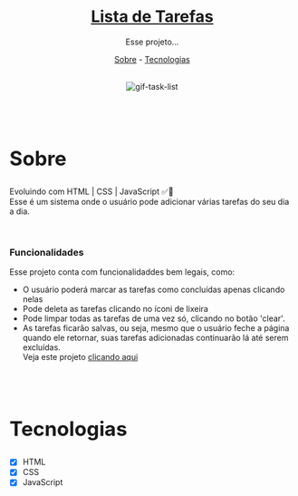 <h1 align="center"><a href="https://hiagosilvaanjos.github.io/lista-de-tarefas" target="_blank"><strong>Lista de Tarefas</strong></a></h1>

<p align="center">Esse projeto...</p>

<div align="center">
<a href="#">Sobre</a> -
<a href="#">Tecnologias</a>
</div>

<br>

<div align="center"> 

![gif-task-list](https://user-images.githubusercontent.com/91165415/154862106-7d1b3bdd-def1-4293-a373-d7a5256dabe8.gif)

</div>

<br>
<br>

<h2 style="font-size: 35px">Sobre</h2>

<div>
<p>
    Evoluindo com HTML | CSS | JavaScript ✅🚀 <br>
    Esse é um sistema onde o usuário pode adicionar várias tarefas do seu dia a dia.
</p>
<br>

<h3>Funcionalidades</h3>

Esse projeto conta com funcionalidaddes bem legais, como: <br>
- O usuário poderá marcar as tarefas como concluídas apenas clicando nelas
- Pode deleta as tarefas clicando no íconi de lixeira <br>
- Pode limpar todas as tarefas de uma vez só, clicando no botão 'clear'. <br>
- As tarefas ficarão salvas, ou seja, mesmo que o usuário feche a página quando ele retornar, suas tarefas adicionadas continuarão lá até serem excluídas. <br>
Veja este projeto <a href="http://hiagosilvaanjos.github.io/lista-de-tarefas">clicando aqui</a>
</div>

<br>
<br>

<h2 style="font-size: 35px">Tecnologias</h2>

- [x] HTML
- [x] CSS
- [x] JavaScript